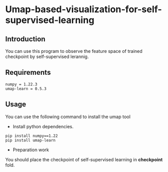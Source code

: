 # Umap-based-visualization-for-self-supervised-learning

## Introduction
You can use this program to observe the feature space of trained checkpoint by self-supervised lerannig.


## Requirements
```
numpy = 1.22.3
umap-learn = 0.5.3
```
## Usage

You can use the following command to install the umap tool
- Install python dependencies.
```
pip install numpy==1.22
pip install umap-learn
```
- Preparation work

You should place the checkpoint of self-supervised learning in **checkpoint** fold.
